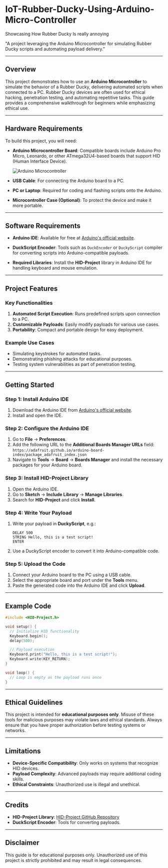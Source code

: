 # IoT-Rubber-Ducky-Using-Arduino-Micro-Controller
Showcasing How Rubber Ducky Is really annoying


"A project leveraging the Arduino Microcontroller for simulating Rubber Ducky scripts and automating payload delivery."

---

## Overview

This project demonstrates how to use an **Arduino Microcontroller** to simulate the behavior of a Rubber Ducky, delivering automated scripts when connected to a PC. Rubber Ducky devices are often used for ethical hacking, penetration testing, and automating repetitive tasks. This guide provides a comprehensive walkthrough for beginners while emphasizing ethical use.

---

## Hardware Requirements

To build this project, you will need:

- **Arduino Microcontroller Board**: Compatible boards include Arduino Pro Micro, Leonardo, or other ATmega32U4-based boards that support HID (Human Interface Device).
  
  ![Arduino Microcontroller](src/Source/arduino_micro.jpg)

- **USB Cable**: For connecting the Arduino board to a PC.

- **PC or Laptop**: Required for coding and flashing scripts onto the Arduino.

- **Microcontroller Case (Optional)**: To protect the device and make it more portable.

---

## Software Requirements

- **Arduino IDE**: Available for free at [Arduino's official website](https://www.arduino.cc/en/software).

- **DuckScript Encoder**: Tools such as `DuckEncoder` or `DuckyScript` compiler for converting scripts into Arduino-compatible payloads.

- **Required Libraries**: Install the **HID-Project** library in Arduino IDE for handling keyboard and mouse emulation.

---

## Project Features

### Key Functionalities

1. **Automated Script Execution**: Runs predefined scripts upon connection to a PC.
2. **Customizable Payloads**: Easily modify payloads for various use cases.
3. **Portability**: Compact and portable design for easy deployment.

### Example Use Cases

- Simulating keystrokes for automated tasks.
- Demonstrating phishing attacks for educational purposes.
- Testing system vulnerabilities as part of penetration testing.

---

## Getting Started

### Step 1: Install Arduino IDE

1. Download the Arduino IDE from [Arduino's official website](https://www.arduino.cc/en/software).
2. Install and open the IDE.

### Step 2: Configure the Arduino IDE

1. Go to **File** -> **Preferences**.
2. Add the following URL to the **Additional Boards Manager URLs** field:  
   `https://adafruit.github.io/arduino-board-index/package_adafruit_index.json`
3. Navigate to **Tools** -> **Board** -> **Boards Manager** and install the necessary packages for your Arduino board.

### Step 3: Install HID-Project Library

1. Open the Arduino IDE.
2. Go to **Sketch** -> **Include Library** -> **Manage Libraries**.
3. Search for **HID-Project** and click **Install**.

### Step 4: Write Your Payload

1. Write your payload in **DuckyScript**, e.g.:
   ```
   DELAY 500
   STRING Hello, this is a test script!
   ENTER
   ```
2. Use a DuckyScript encoder to convert it into Arduino-compatible code.

### Step 5: Upload the Code

1. Connect your Arduino board to the PC using a USB cable.
2. Select the appropriate board and port under the **Tools** menu.
3. Paste the generated code into the Arduino IDE and click **Upload**.

---

## Example Code

```c++
#include <HID-Project.h>

void setup() {
  // Initialize HID functionality
  Keyboard.begin();
  delay(500);

  // Payload execution
  Keyboard.print("Hello, this is a test script!");
  Keyboard.write(KEY_RETURN);
}

void loop() {
  // Loop is empty as the payload runs once
}
```

---

## Ethical Guidelines

This project is intended for **educational purposes only**. Misuse of these tools for malicious purposes may violate laws and ethical standards. Always ensure that you have proper authorization before testing systems or networks.

---

## Limitations

- **Device-Specific Compatibility**: Only works on systems that recognize HID devices.
- **Payload Complexity**: Advanced payloads may require additional coding skills.
- **Ethical Constraints**: Unauthorized use is illegal and unethical.

---

## Credits

- **HID-Project Library**: [HID-Project GitHub Repository](https://github.com/NicoHood/HID)
- **DuckScript Encoder**: Tools for converting payloads.

---

## Disclaimer

This guide is for educational purposes only. Unauthorized use of this project is strictly prohibited and may result in legal consequences.

